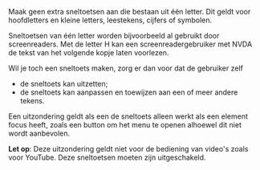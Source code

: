 <!-- @license CC0-1.0 -->

Maak geen extra sneltoetsen aan die bestaan uit één letter. Dit geldt voor hoofdletters en kleine letters, leestekens, cijfers of symbolen.

Sneltoetsen van één letter worden bijvoorbeeld al gebruikt door screenreaders. Met de letter H kan een screenreadergebruiker met NVDA de tekst van het volgende kopje laten voorlezen.

Wil je toch een sneltoets maken, zorg er dan voor dat de gebruiker zelf

- de sneltoets kan uitzetten;
- de sneltoets kan aanpassen en toewijzen aan een of meer andere tekens.

Een uitzondering geldt als een de sneltoets alleen werkt als een element focus heeft, zoals een button om het menu te openen alhoewel dit niet wordt aanbevolen.

**Let op**: Deze uitzondering geldt niet voor de bediening van video's zoals voor YouTube. Deze sneltoetsen moeten zijn uitgeschakeld.
